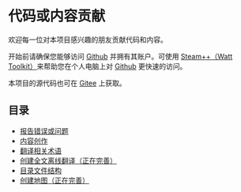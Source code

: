 # 代码或内容贡献

欢迎每一位对本项目感兴趣的朋友贡献代码和内容。

开始前请确保您能够访问 [Github](https://Github.com) 并拥有其账户。可使用 [Steam++（Watt Toolkit）](https://steampp.net)来帮助您在个人电脑上对 [Github](https://Github.com) 更快速的访问。

本项目的源代码也可在 [Gitee](https://gitee.com/Hamud-Lang/Hamud_Book) 上获取。

## 目录

- [报告错误或问题](./Feedback.md)
- [内容创作](./Creation.md)
- [翻译相关术语](./Words_translate.md)
- [创建全文离线翻译（正在完善）]()
- [目录文件结构](./File_structure.md)
- [创建地图（正在完善）]()
